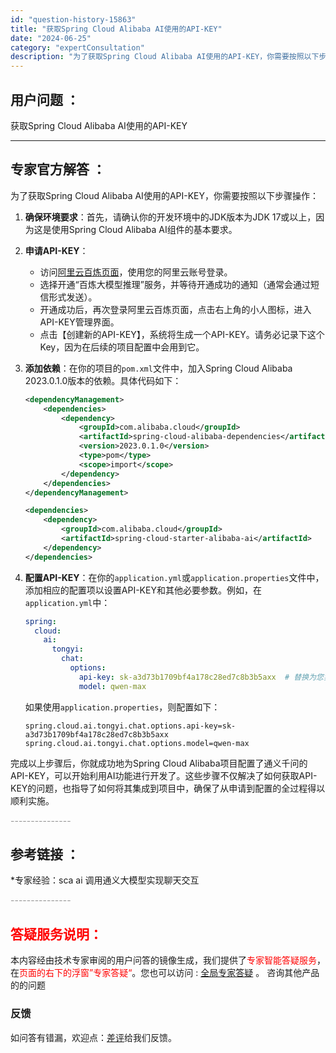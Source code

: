 ```yaml
---
id: "question-history-15863"
title: "获取Spring Cloud Alibaba AI使用的API-KEY"
date: "2024-06-25"
category: "expertConsultation"
description: "为了获取Spring Cloud Alibaba AI使用的API-KEY，你需要按照以下步骤操作：1. **确保环境要求**：首先，请确认你的开发环境中的JDK版本为JDK 17或以上，因为这是使用Spring Cloud Alibaba AI组件的基本要求。2. **申请API-KEY**：  "
---
```


## 用户问题 ： 
 获取Spring Cloud Alibaba AI使用的API-KEY  

---------------
## 专家官方解答 ：

为了获取Spring Cloud Alibaba AI使用的API-KEY，你需要按照以下步骤操作：

1. **确保环境要求**：首先，请确认你的开发环境中的JDK版本为JDK 17或以上，因为这是使用Spring Cloud Alibaba AI组件的基本要求。

2. **申请API-KEY**：
   - 访问[阿里云百炼页面](https://www.aliyun.com/product/bailian)，使用您的阿里云账号登录。
   - 选择开通“百炼大模型推理”服务，并等待开通成功的通知（通常会通过短信形式发送）。
   - 开通成功后，再次登录阿里云百炼页面，点击右上角的小人图标，进入API-KEY管理界面。
   - 点击【创建新的API-KEY】，系统将生成一个API-KEY。请务必记录下这个Key，因为在后续的项目配置中会用到它。

3. **添加依赖**：在你的项目的`pom.xml`文件中，加入Spring Cloud Alibaba 2023.0.1.0版本的依赖。具体代码如下：
   ```xml
   <dependencyManagement>
       <dependencies>
           <dependency>
               <groupId>com.alibaba.cloud</groupId>
               <artifactId>spring-cloud-alibaba-dependencies</artifactId>
               <version>2023.0.1.0</version>
               <type>pom</type>
               <scope>import</scope>
           </dependency>
       </dependencies>
   </dependencyManagement>

   <dependencies>
       <dependency>
           <groupId>com.alibaba.cloud</groupId>
           <artifactId>spring-cloud-starter-alibaba-ai</artifactId>
       </dependency>
   </dependencies>
   ```

4. **配置API-KEY**：在你的`application.yml`或`application.properties`文件中，添加相应的配置项以设置API-KEY和其他必要参数。例如，在`application.yml`中：
   ```yaml
   spring:
     cloud:
       ai:
         tongyi:
           chat:
             options:
               api-key: sk-a3d73b1709bf4a178c28ed7c8b3b5axx  # 替换为您实际申请的API-KEY
               model: qwen-max
   ```
   如果使用`application.properties`，则配置如下：
   ```
   spring.cloud.ai.tongyi.chat.options.api-key=sk-a3d73b1709bf4a178c28ed7c8b3b5axx
   spring.cloud.ai.tongyi.chat.options.model=qwen-max
   ```

完成以上步骤后，你就成功地为Spring Cloud Alibaba项目配置了通义千问的API-KEY，可以开始利用AI功能进行开发了。这些步骤不仅解决了如何获取API-KEY的问题，也指导了如何将其集成到项目中，确保了从申请到配置的全过程得以顺利实施。


<font color="#949494">---------------</font> 


## 参考链接 ：

*专家经验：sca ai 调用通义大模型实现聊天交互 


 <font color="#949494">---------------</font> 
 


## <font color="#FF0000">答疑服务说明：</font> 

本内容经由技术专家审阅的用户问答的镜像生成，我们提供了<font color="#FF0000">专家智能答疑服务</font>，在<font color="#FF0000">页面的右下的浮窗”专家答疑“</font>。您也可以访问 : [全局专家答疑](https://answer.opensource.alibaba.com/docs/intro) 。 咨询其他产品的的问题

### 反馈
如问答有错漏，欢迎点：[差评](https://ai.nacos.io/user/feedbackByEnhancerGradePOJOID?enhancerGradePOJOId=15879)给我们反馈。
